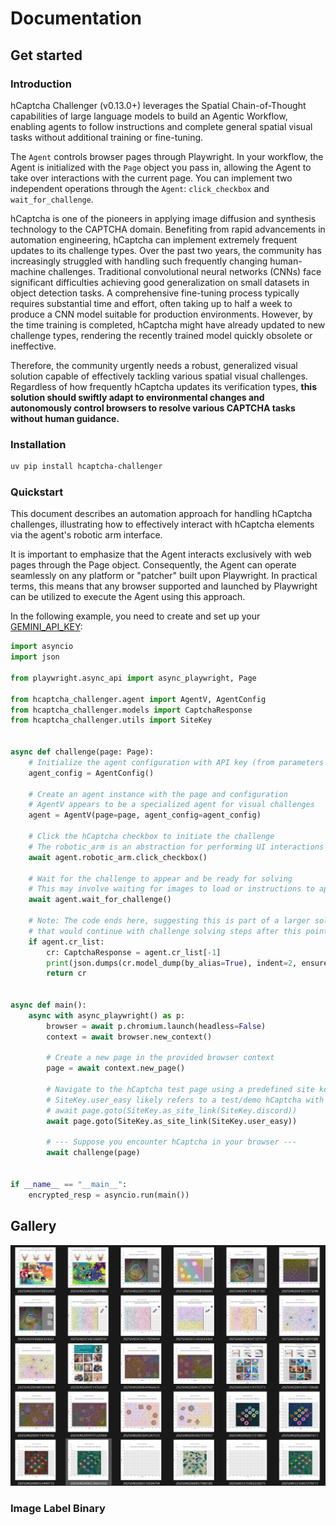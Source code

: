 # Documentation

## Get started

### Introduction

hCaptcha Challenger (v0.13.0+) leverages the Spatial Chain-of-Thought capabilities of large language models to build an Agentic Workflow, enabling agents to follow instructions and complete general spatial visual tasks without additional training or fine-tuning.

The `Agent` controls browser pages through Playwright. In your workflow, the Agent is initialized with the `Page` object you pass in, allowing the Agent to take over interactions with the current page. You can implement two independent operations through the `Agent`: `click_checkbox` and `wait_for_challenge`.

hCaptcha is one of the pioneers in applying image diffusion and synthesis technology to the CAPTCHA domain. Benefiting from rapid advancements in automation engineering, hCaptcha can implement extremely frequent updates to its challenge types. Over the past two years, the community has increasingly struggled with handling such frequently changing human-machine challenges. Traditional convolutional neural networks (CNNs) face significant difficulties achieving good generalization on small datasets in object detection tasks. A comprehensive fine-tuning process typically requires substantial time and effort, often taking up to half a week to produce a CNN model suitable for production environments. However, by the time training is completed, hCaptcha might have already updated to new challenge types, rendering the recently trained model quickly obsolete or ineffective.

Therefore, the community urgently needs a robust, generalized visual solution capable of effectively tackling various spatial visual challenges. Regardless of how frequently hCaptcha updates its verification types, **this solution should swiftly adapt to environmental changes and autonomously control browsers to resolve various CAPTCHA tasks without human guidance.**

### Installation

```bash
uv pip install hcaptcha-challenger
```

### Quickstart

This document describes an automation approach for handling hCaptcha challenges, illustrating how to effectively interact with hCaptcha elements via the agent's robotic arm interface.

It is important to emphasize that the Agent interacts exclusively with web pages through the Page object. Consequently, the Agent can operate seamlessly on any platform or "patcher" built upon Playwright. In practical terms, this means that any browser supported and launched by Playwright can be utilized to execute the Agent using this approach.

In the following example, you need to create and set up your [GEMINI_API_KEY](https://aistudio.google.com/apikey):

```python
import asyncio
import json

from playwright.async_api import async_playwright, Page

from hcaptcha_challenger.agent import AgentV, AgentConfig
from hcaptcha_challenger.models import CaptchaResponse
from hcaptcha_challenger.utils import SiteKey


async def challenge(page: Page):
    # Initialize the agent configuration with API key (from parameters or environment)
    agent_config = AgentConfig()

    # Create an agent instance with the page and configuration
    # AgentV appears to be a specialized agent for visual challenges
    agent = AgentV(page=page, agent_config=agent_config)

    # Click the hCaptcha checkbox to initiate the challenge
    # The robotic_arm is an abstraction for performing UI interactions
    await agent.robotic_arm.click_checkbox()

    # Wait for the challenge to appear and be ready for solving
    # This may involve waiting for images to load or instructions to appear
    await agent.wait_for_challenge()

    # Note: The code ends here, suggesting this is part of a larger solution
    # that would continue with challenge solving steps after this point
    if agent.cr_list:
        cr: CaptchaResponse = agent.cr_list[-1]
        print(json.dumps(cr.model_dump(by_alias=True), indent=2, ensure_ascii=False))
        return cr


async def main():
    async with async_playwright() as p:
        browser = await p.chromium.launch(headless=False)
        context = await browser.new_context()

        # Create a new page in the provided browser context
        page = await context.new_page()

        # Navigate to the hCaptcha test page using a predefined site key
        # SiteKey.user_easy likely refers to a test/demo hCaptcha with lower difficulty
        # await page.goto(SiteKey.as_site_link(SiteKey.discord))
        await page.goto(SiteKey.as_site_link(SiteKey.user_easy))

        # --- Suppose you encounter hCaptcha in your browser ---
        await challenge(page)


if __name__ == "__main__":
    encrypted_resp = asyncio.run(main())

```

## Gallery

![image-20250402235820929](assets/image-20250402235820929.png)

### Image Label Binary

